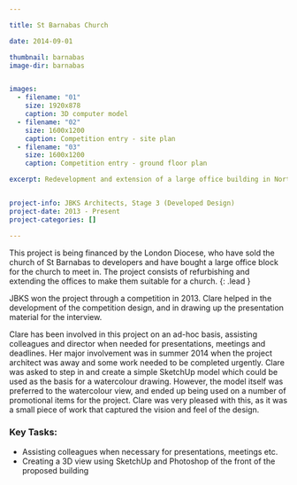 ```yaml
---

title: St Barnabas Church

date: 2014-09-01

thumbnail: barnabas
image-dir: barnabas


images:
  - filename: "01"
    size: 1920x878
    caption: 3D computer model
  - filename: "02"
    size: 1600x1200
    caption: Competition entry - site plan
  - filename: "03"
    size: 1600x1200
    caption: Competition entry - ground floor plan

excerpt: Redevelopment and extension of a large office building in North Finchley to provide new church accommodation, a new worship space and to retain some office use for rental income. 


project-info: JBKS Architects, Stage 3 (Developed Design)
project-date: 2013 - Present
project-categories: []

---
```



This project is being financed by the London Diocese, who have sold the church of St Barnabas to developers and have bought a large office block for the church to meet in. The project consists of refurbishing and extending the offices to make them suitable for a church. 
{: .lead }

JBKS won the project through a competition in 2013. Clare helped in the development of the competition design, and in drawing up the presentation material for the interview.

Clare has been involved in this project on an ad-hoc basis, assisting colleagues and director when needed for presentations, meetings and deadlines. Her major involvement was in summer 2014 when the project architect was away and some work needed to be completed urgently. Clare was asked to step in and create a simple SketchUp model which could be used as the basis for a watercolour drawing. However, the model itself was preferred to the watercolour view, and ended up being used on a number of promotional items for the project. Clare was very pleased with this, as it was a small piece of work that captured the vision and feel of the design. 


### Key Tasks:

- Assisting colleagues when necessary for presentations, meetings etc.
- Creating a 3D view using SketchUp and Photoshop of the front of the proposed building










